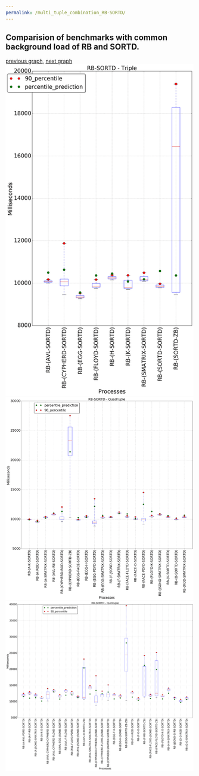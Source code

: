 ```yaml
---
permalink: /multi_tuple_combination_RB-SORTD/
---
```



## Comparision of benchmarks with common background load of RB and SORTD.

[previous graph](../multi_tuple_combination_RB-SMATRIX/), [next graph](../multi_tuple_combination_RB-ZB/)
![graph figure](./images/triple/RB/RB-SORTD_box.png)![graph figure](./images/quadruple/RB/RB-SORTD_box.png)![graph figure](./images/quintuple/RB/RB-SORTD_box.png)